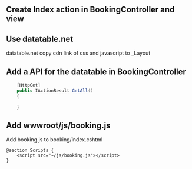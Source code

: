 ## Create Index action in BookingController and view


## Use datatable.net
datatable.net
copy cdn link of css and javascript to _Layout


## Add a API for the datatable in BookingController
```cs
    [HttpGet]
    public IActionResult GetAll()
    {
       
    }
```

## Add wwwroot/js/booking.js

Add booking.js to booking/index.cshtml
```
@section Scripts {
    <script src="~/js/booking.js"></script>
}
```
